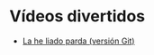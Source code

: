 # Vídeos divertidos

- [La he liado parda (versión Git)](https://www.facebook.com/bittacora/videos/la-he-liado-parda-con-el-git/833173163686229/?locale=es_ES)
